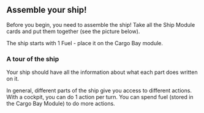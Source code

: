 ## Assemble your ship!

Before you begin, you need to assemble the ship! Take all the Ship Module cards and put them together (see the picture below).

The ship starts with 1 Fuel - place it on the Cargo Bay module.

### A tour of the ship
Your ship should have all the information about what each part does written on it.

In general, different parts of the ship give you access to different actions. With a cockpit, you can do 1 action per turn. You can spend fuel (stored in the Cargo Bay Module) to do more actions.
